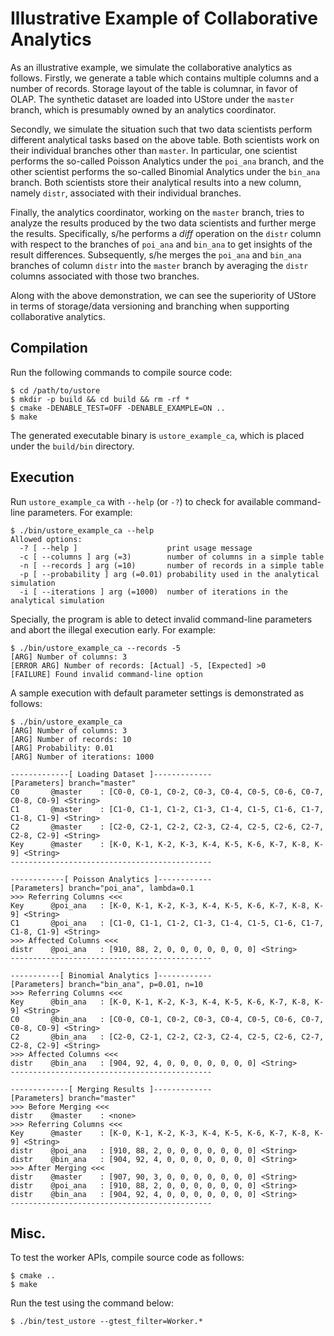 # Illustrative Example of Collaborative Analytics #

As an illustrative example, we simulate the collaborative analytics as follows. 
Firstly, we generate a table which contains multiple columns and a number of records. 
Storage layout of the table is columnar, in favor of OLAP. 
The synthetic dataset are loaded into UStore under the `master` branch, which is presumably owned by an analytics coordinator. 

Secondly, we simulate the situation such that two data scientists perform different analytical tasks based on the above table. 
Both scientists work on their individual branches other than `master`. 
In particular, one scientist performs the so-called Poisson Analytics under the `poi_ana` branch, and the other scientist performs the so-called Binomial Analytics under the `bin_ana` branch. 
Both scientists store their analytical results into a new column, namely `distr`, associated with their individual branches. 

Finally, the analytics coordinator, working on the `master` branch, tries to analyze the results produced by the two data scientists and further merge the results. 
Specifically, s/he performs a _diff_ operation on the `distr` column with respect to the branches of `poi_ana` and `bin_ana` to get insights of the result differences. 
Subsequently, s/he merges the `poi_ana` and `bin_ana` branches of column `distr` into the `master` branch by averaging the `distr` columns associated with those two branches. 

Along with the above demonstration, we can see the superiority of UStore in terms of storage/data versioning and branching when supporting collaborative analytics. 

## Compilation ##

Run the following commands to compile source code:
 
    $ cd /path/to/ustore
    $ mkdir -p build && cd build && rm -rf *
    $ cmake -DENABLE_TEST=OFF -DENABLE_EXAMPLE=ON ..
    $ make

The generated executable binary is `ustore_example_ca`, which is placed under the `build/bin` directory.

## Execution ##

Run `ustore_example_ca` with `--help` (or `-?`) to check for available command-line parameters. 
For example: 

    $ ./bin/ustore_example_ca --help
    Allowed options:
      -? [ --help ]                    print usage message
      -c [ --columns ] arg (=3)        number of columns in a simple table
      -n [ --records ] arg (=10)       number of records in a simple table
      -p [ --probability ] arg (=0.01) probability used in the analytical simulation
      -i [ --iterations ] arg (=1000)  number of iterations in the analytical simulation

Specially, the program is able to detect invalid command-line parameters and abort the illegal execution early. 
For example: 

    $ ./bin/ustore_example_ca --records -5
    [ARG] Number of columns: 3
    [ERROR ARG] Number of records: [Actual] -5, [Expected] >0
    [FAILURE] Found invalid command-line option

A sample execution with default parameter settings is demonstrated as follows: 

    $ ./bin/ustore_example_ca 
    [ARG] Number of columns: 3
    [ARG] Number of records: 10
    [ARG] Probability: 0.01
    [ARG] Number of iterations: 1000

    -------------[ Loading Dataset ]-------------
    [Parameters] branch="master"
    C0       @master    : [C0-0, C0-1, C0-2, C0-3, C0-4, C0-5, C0-6, C0-7, C0-8, C0-9] <String>
    C1       @master    : [C1-0, C1-1, C1-2, C1-3, C1-4, C1-5, C1-6, C1-7, C1-8, C1-9] <String>
    C2       @master    : [C2-0, C2-1, C2-2, C2-3, C2-4, C2-5, C2-6, C2-7, C2-8, C2-9] <String>
    Key      @master    : [K-0, K-1, K-2, K-3, K-4, K-5, K-6, K-7, K-8, K-9] <String>
    ---------------------------------------------

    ------------[ Poisson Analytics ]------------
    [Parameters] branch="poi_ana", lambda=0.1
    >>> Referring Columns <<<
    Key      @poi_ana   : [K-0, K-1, K-2, K-3, K-4, K-5, K-6, K-7, K-8, K-9] <String>
    C1       @poi_ana   : [C1-0, C1-1, C1-2, C1-3, C1-4, C1-5, C1-6, C1-7, C1-8, C1-9] <String>
    >>> Affected Columns <<<
    distr    @poi_ana   : [910, 88, 2, 0, 0, 0, 0, 0, 0, 0] <String>
    ---------------------------------------------

    -----------[ Binomial Analytics ]------------
    [Parameters] branch="bin_ana", p=0.01, n=10
    >>> Referring Columns <<<
    Key      @bin_ana   : [K-0, K-1, K-2, K-3, K-4, K-5, K-6, K-7, K-8, K-9] <String>
    C0       @bin_ana   : [C0-0, C0-1, C0-2, C0-3, C0-4, C0-5, C0-6, C0-7, C0-8, C0-9] <String>
    C2       @bin_ana   : [C2-0, C2-1, C2-2, C2-3, C2-4, C2-5, C2-6, C2-7, C2-8, C2-9] <String>
    >>> Affected Columns <<<
    distr    @bin_ana   : [904, 92, 4, 0, 0, 0, 0, 0, 0, 0] <String>
    ---------------------------------------------

    -------------[ Merging Results ]-------------
    [Parameters] branch="master"
    >>> Before Merging <<<
    distr    @master    : <none>
    >>> Referring Columns <<<
    Key      @master    : [K-0, K-1, K-2, K-3, K-4, K-5, K-6, K-7, K-8, K-9] <String>
    distr    @poi_ana   : [910, 88, 2, 0, 0, 0, 0, 0, 0, 0] <String>
    distr    @bin_ana   : [904, 92, 4, 0, 0, 0, 0, 0, 0, 0] <String>
    >>> After Merging <<<
    distr    @master    : [907, 90, 3, 0, 0, 0, 0, 0, 0, 0] <String>
    distr    @poi_ana   : [910, 88, 2, 0, 0, 0, 0, 0, 0, 0] <String>
    distr    @bin_ana   : [904, 92, 4, 0, 0, 0, 0, 0, 0, 0] <String>
    ---------------------------------------------

## Misc. ##

To test the worker APIs, compile source code as follows:

    $ cmake ..
    $ make

Run the test using the command below: 

    $ ./bin/test_ustore --gtest_filter=Worker.*

